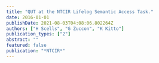 ```yaml
---
title: "QUT at the NTCIR Lifelog Semantic Access Task."
date: 2016-01-01
publishDate: 2021-08-03T04:08:06.802264Z
authors: ["H Scells", "G Zuccon", "K Kitto"]
publication_types: ["2"]
abstract: ""
featured: false
publication: "*NTCIR*"
---
```


